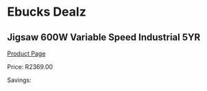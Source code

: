 
# Ebucks Dealz
## Jigsaw 600W Variable Speed Industrial 5YR
[Product Page](https://www.ebucks.com/web/shop/productSelected.do?prodId=1199886016&catId=717342768)

Price: R2369.00

Savings: 


	